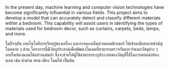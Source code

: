 In the present day, machine learning and computer vision technologies have become significantly influential in various fields. This project aims to develop a model that can accurately detect and classify different materials within a bedroom. This capability will assist users in identifying the types of materials used for bedroom decor, such as curtains, carpets, beds, lamps, and more.

ในปัจจุบัน เทคโนโลยีการเรียนรู้ของเครื่อง และการมองเห็นด้วยคอมพิวเตอร์ ได้เข้ามามีบทบาทสำคัญในหลาย ๆ ด้าน โครงการนี้มีวัตถุประสงค์เพื่อพัฒนาโมเดลที่สามารถตรวจจับและจำแนกวัสดุต่าง ๆ ภายในห้องนอนได้อย่างแม่นยำ ซึ่งจะช่วยให้ผู้ใช้สามารถระบุประเภทของวัสดุที่ใช้ในการตกแต่งห้องนอน เช่น ผ้าม่าน พรม เตียง โคมไฟ เป็นต้น
